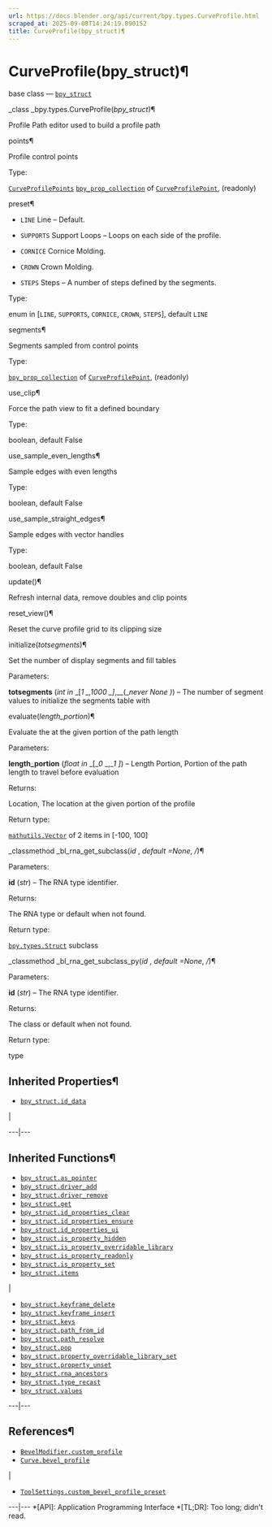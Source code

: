 ```yaml
---
url: https://docs.blender.org/api/current/bpy.types.CurveProfile.html
scraped_at: 2025-09-08T14:24:19.890152
title: CurveProfile(bpy_struct)¶
---
```


# CurveProfile(bpy_struct)¶  
  
base class — [`bpy_struct`](bpy.types.bpy_struct.html#bpy.types.bpy_struct
"bpy.types.bpy_struct")

_class _bpy.types.CurveProfile(_bpy_struct_)¶

    

Profile Path editor used to build a profile path

points¶

    

Profile control points

Type:

    

[`CurveProfilePoints`](bpy.types.CurveProfilePoints.html#bpy.types.CurveProfilePoints
"bpy.types.CurveProfilePoints")
[`bpy_prop_collection`](bpy.types.bpy_prop_collection.html#bpy.types.bpy_prop_collection
"bpy.types.bpy_prop_collection") of
[`CurveProfilePoint`](bpy.types.CurveProfilePoint.html#bpy.types.CurveProfilePoint
"bpy.types.CurveProfilePoint"), (readonly)

preset¶

    

  * `LINE` Line – Default.

  * `SUPPORTS` Support Loops – Loops on each side of the profile.

  * `CORNICE` Cornice Molding.

  * `CROWN` Crown Molding.

  * `STEPS` Steps – A number of steps defined by the segments.

Type:

    

enum in [`LINE`, `SUPPORTS`, `CORNICE`, `CROWN`, `STEPS`], default `LINE`

segments¶

    

Segments sampled from control points

Type:

    

[`bpy_prop_collection`](bpy.types.bpy_prop_collection.html#bpy.types.bpy_prop_collection
"bpy.types.bpy_prop_collection") of
[`CurveProfilePoint`](bpy.types.CurveProfilePoint.html#bpy.types.CurveProfilePoint
"bpy.types.CurveProfilePoint"), (readonly)

use_clip¶

    

Force the path view to fit a defined boundary

Type:

    

boolean, default False

use_sample_even_lengths¶

    

Sample edges with even lengths

Type:

    

boolean, default False

use_sample_straight_edges¶

    

Sample edges with vector handles

Type:

    

boolean, default False

update()¶

    

Refresh internal data, remove doubles and clip points

reset_view()¶

    

Reset the curve profile grid to its clipping size

initialize(_totsegments_)¶

    

Set the number of display segments and fill tables

Parameters:

    

**totsegments** (_int in_ _[__1_ _,__1000_ _]__,__(__never None_ _)_) – The
number of segment values to initialize the segments table with

evaluate(_length_portion_)¶

    

Evaluate the at the given portion of the path length

Parameters:

    

**length_portion** (_float in_ _[__0_ _,__1_ _]_) – Length Portion, Portion of
the path length to travel before evaluation

Returns:

    

Location, The location at the given portion of the profile

Return type:

    

[`mathutils.Vector`](mathutils.html#mathutils.Vector "mathutils.Vector") of 2
items in [-100, 100]

_classmethod _bl_rna_get_subclass(_id_ , _default =None_, _/_)¶

    

Parameters:

    

**id** (_str_) – The RNA type identifier.

Returns:

    

The RNA type or default when not found.

Return type:

    

[`bpy.types.Struct`](bpy.types.Struct.html#bpy.types.Struct
"bpy.types.Struct") subclass

_classmethod _bl_rna_get_subclass_py(_id_ , _default =None_, _/_)¶

    

Parameters:

    

**id** (_str_) – The RNA type identifier.

Returns:

    

The class or default when not found.

Return type:

    

type

## Inherited Properties¶

  * [`bpy_struct.id_data`](bpy.types.bpy_struct.html#bpy.types.bpy_struct.id_data "bpy.types.bpy_struct.id_data")

|

  
---|---  
  
## Inherited Functions¶

  * [`bpy_struct.as_pointer`](bpy.types.bpy_struct.html#bpy.types.bpy_struct.as_pointer "bpy.types.bpy_struct.as_pointer")
  * [`bpy_struct.driver_add`](bpy.types.bpy_struct.html#bpy.types.bpy_struct.driver_add "bpy.types.bpy_struct.driver_add")
  * [`bpy_struct.driver_remove`](bpy.types.bpy_struct.html#bpy.types.bpy_struct.driver_remove "bpy.types.bpy_struct.driver_remove")
  * [`bpy_struct.get`](bpy.types.bpy_struct.html#bpy.types.bpy_struct.get "bpy.types.bpy_struct.get")
  * [`bpy_struct.id_properties_clear`](bpy.types.bpy_struct.html#bpy.types.bpy_struct.id_properties_clear "bpy.types.bpy_struct.id_properties_clear")
  * [`bpy_struct.id_properties_ensure`](bpy.types.bpy_struct.html#bpy.types.bpy_struct.id_properties_ensure "bpy.types.bpy_struct.id_properties_ensure")
  * [`bpy_struct.id_properties_ui`](bpy.types.bpy_struct.html#bpy.types.bpy_struct.id_properties_ui "bpy.types.bpy_struct.id_properties_ui")
  * [`bpy_struct.is_property_hidden`](bpy.types.bpy_struct.html#bpy.types.bpy_struct.is_property_hidden "bpy.types.bpy_struct.is_property_hidden")
  * [`bpy_struct.is_property_overridable_library`](bpy.types.bpy_struct.html#bpy.types.bpy_struct.is_property_overridable_library "bpy.types.bpy_struct.is_property_overridable_library")
  * [`bpy_struct.is_property_readonly`](bpy.types.bpy_struct.html#bpy.types.bpy_struct.is_property_readonly "bpy.types.bpy_struct.is_property_readonly")
  * [`bpy_struct.is_property_set`](bpy.types.bpy_struct.html#bpy.types.bpy_struct.is_property_set "bpy.types.bpy_struct.is_property_set")
  * [`bpy_struct.items`](bpy.types.bpy_struct.html#bpy.types.bpy_struct.items "bpy.types.bpy_struct.items")

|

  * [`bpy_struct.keyframe_delete`](bpy.types.bpy_struct.html#bpy.types.bpy_struct.keyframe_delete "bpy.types.bpy_struct.keyframe_delete")
  * [`bpy_struct.keyframe_insert`](bpy.types.bpy_struct.html#bpy.types.bpy_struct.keyframe_insert "bpy.types.bpy_struct.keyframe_insert")
  * [`bpy_struct.keys`](bpy.types.bpy_struct.html#bpy.types.bpy_struct.keys "bpy.types.bpy_struct.keys")
  * [`bpy_struct.path_from_id`](bpy.types.bpy_struct.html#bpy.types.bpy_struct.path_from_id "bpy.types.bpy_struct.path_from_id")
  * [`bpy_struct.path_resolve`](bpy.types.bpy_struct.html#bpy.types.bpy_struct.path_resolve "bpy.types.bpy_struct.path_resolve")
  * [`bpy_struct.pop`](bpy.types.bpy_struct.html#bpy.types.bpy_struct.pop "bpy.types.bpy_struct.pop")
  * [`bpy_struct.property_overridable_library_set`](bpy.types.bpy_struct.html#bpy.types.bpy_struct.property_overridable_library_set "bpy.types.bpy_struct.property_overridable_library_set")
  * [`bpy_struct.property_unset`](bpy.types.bpy_struct.html#bpy.types.bpy_struct.property_unset "bpy.types.bpy_struct.property_unset")
  * [`bpy_struct.rna_ancestors`](bpy.types.bpy_struct.html#bpy.types.bpy_struct.rna_ancestors "bpy.types.bpy_struct.rna_ancestors")
  * [`bpy_struct.type_recast`](bpy.types.bpy_struct.html#bpy.types.bpy_struct.type_recast "bpy.types.bpy_struct.type_recast")
  * [`bpy_struct.values`](bpy.types.bpy_struct.html#bpy.types.bpy_struct.values "bpy.types.bpy_struct.values")

  
---|---  
  
## References¶

  * [`BevelModifier.custom_profile`](bpy.types.BevelModifier.html#bpy.types.BevelModifier.custom_profile "bpy.types.BevelModifier.custom_profile")
  * [`Curve.bevel_profile`](bpy.types.Curve.html#bpy.types.Curve.bevel_profile "bpy.types.Curve.bevel_profile")

|

  * [`ToolSettings.custom_bevel_profile_preset`](bpy.types.ToolSettings.html#bpy.types.ToolSettings.custom_bevel_profile_preset "bpy.types.ToolSettings.custom_bevel_profile_preset")

  
---|---
  *[API]: Application Programming Interface
  *[TL;DR]: Too long; didn't read.

